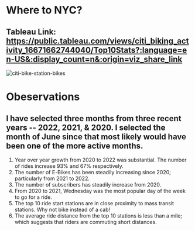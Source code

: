 # Where to NYC?

## Tableau Link: https://public.tableau.com/views/citi_biking_activity_16671662744040/Top10Stats?:language=en-US&:display_count=n&:origin=viz_share_link

![citi-bike-station-bikes](https://user-images.githubusercontent.com/67832009/198903194-49fd8eef-d50d-4591-a182-67ad6a9f15f0.jpg)

# Obeservations

## I have selected three months from three recent years -- 2022, 2021, & 2020. I selected the month of June since that most likely would have been one of the more active months.

1. Year over year growth from 2020 to 2022 was substantial. The number of rides increase 93% and 67% respectively.
1. The number of E-Bikes has been steadily increasing since 2020; particularly from 2021 to 2022.
1. The number of subscribers has steadily increase from 2020. 
1. From 2020 to 2021, Wednesday was the most popular day of the week to go for a ride.
1. The top 10 ride start stations are in close proximity to mass transit stations. Why  not bike instead of a cab!
1. The average ride distance from the top 10 stations is less than a mile; which suggests that riders are commuting short distances.
